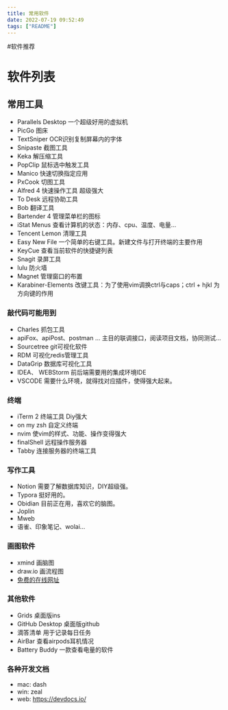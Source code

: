 ```yaml
---
title: 常用软件
date: 2022-07-19 09:52:49
tags: ["README"]
---
```

#软件推荐

# 软件列表

## 常用工具

- Parallels Desktop 一个超级好用的虚拟机
- PicGo 图床
- TextSniper  OCR识别复制屏幕内的字体
- Snipaste 截图工具
- Keka 解压缩工具
- PopClip 鼠标选中触发工具
- Manico 快速切换指定应用
- PxCook 切图工具
- Alfred 4 快速操作工具 超级强大
- To Desk 远程协助工具
- Bob 翻译工具
- Bartender 4 管理菜单栏的图标
- iStat Menus 查看计算机的状态：内存、cpu、温度、电量...
- Tencent Lemon 清理工具
- Easy New File 一个简单的右键工具。新建文件与打开终端的主要作用
- KeyCue 查看当前软件的快捷键列表
- Snagit 录屏工具
- lulu 防火墙
- Magnet 管理窗口的布置
- Karabiner-Elements 改键工具：为了使用vim调换ctrl与caps；ctrl + hjkl 为方向键的作用 

### 敲代码可能用到

- Charles 抓包工具
- apiFox、apiPost、postman ...  主目的联调接口，阅读项目文档，协同测试...
- Sourcetree git可视化软件
- RDM 可视化redis管理工具
- DataGrip 数据库可视化工具
- IDEA、 WEBStorm  前后端需要用的集成环境IDE
- VSCODE 需要什么环境，就得找对应插件，使得强大起来。


### 终端

- iTerm 2 终端工具 Diy强大
- on my zsh 自定义终端
- nvim 使vim的样式、功能、操作变得强大
- finalShell 远程操作服务器
- Tabby 连接服务器的终端工具


### 写作工具

- Notion 需要了解数据库知识，DIY超级强。
- Typora 挺好用的。
- Obidian 目前正在用，喜欢它的脑图。
- Joplin 
- Mweb 
- 语雀、印象笔记、wolai...

### 画图软件

- xmind 画脑图
- draw.io 画流程图
- [免费的在线网址](https://www.iodraw.com/)

### 其他软件

- Grids 桌面版ins
- GitHub Desktop 桌面版github
- 滴答清单 用于记录每日任务
- AirBar 查看airpods耳机情况
- Battery Buddy 一款查看电量的软件

### 各种开发文档
- mac: dash 
- win: zeal
- web: https://devdocs.io/